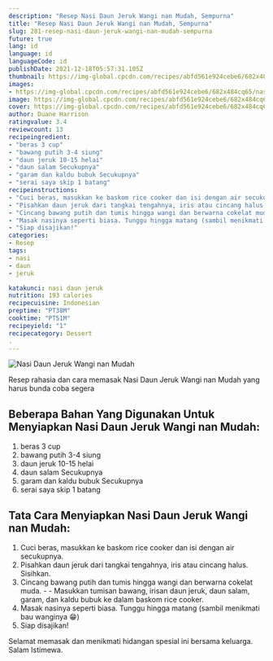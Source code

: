 ```yaml
---
description: "Resep Nasi Daun Jeruk Wangi nan Mudah, Sempurna"
title: "Resep Nasi Daun Jeruk Wangi nan Mudah, Sempurna"
slug: 281-resep-nasi-daun-jeruk-wangi-nan-mudah-sempurna
future: true
lang: id
language: id
languageCode: id
publishDate: 2021-12-18T05:57:31.105Z 
thumbnail: https://img-global.cpcdn.com/recipes/abfd561e924cebe6/682x484cq65/nasi-daun-jeruk-wangi-nan-mudah-foto-resep-utama.png
images:
- https://img-global.cpcdn.com/recipes/abfd561e924cebe6/682x484cq65/nasi-daun-jeruk-wangi-nan-mudah-foto-resep-utama.png
image: https://img-global.cpcdn.com/recipes/abfd561e924cebe6/682x484cq65/nasi-daun-jeruk-wangi-nan-mudah-foto-resep-utama.png
cover: https://img-global.cpcdn.com/recipes/abfd561e924cebe6/682x484cq65/nasi-daun-jeruk-wangi-nan-mudah-foto-resep-utama.png
author: Duane Harrison
ratingvalue: 3.4
reviewcount: 13
recipeingredient:
- "beras 3 cup"
- "bawang putih 3-4 siung"
- "daun jeruk 10-15 helai"
- "daun salam Secukupnya"
- "garam dan kaldu bubuk Secukupnya"
- "serai saya skip 1 batang"
recipeinstructions:
- "Cuci beras, masukkan ke baskom rice cooker dan isi dengan air secukupnya."
- "Pisahkan daun jeruk dari tangkai tengahnya, iris atau cincang halus. Sisihkan."
- "Cincang bawang putih dan tumis hingga wangi dan berwarna cokelat muda.  Masukkan tumisan bawang, irisan daun jeruk, daun salam, garam, dan kaldu bubuk ke dalam baskom rice cooker."
- "Masak nasinya seperti biasa. Tunggu hingga matang (sambil menikmati bau wanginya 😁)"
- "Siap disajikan!"
categories:
- Resep
tags:
- nasi
- daun
- jeruk

katakunci: nasi daun jeruk 
nutrition: 193 calories
recipecuisine: Indonesian
preptime: "PT38M"
cooktime: "PT51M"
recipeyield: "1"
recipecategory: Dessert
. 
---
```



![Nasi Daun Jeruk Wangi nan Mudah](https://img-global.cpcdn.com/recipes/abfd561e924cebe6/682x484cq65/nasi-daun-jeruk-wangi-nan-mudah-foto-resep-utama.png)

Resep rahasia dan cara memasak  Nasi Daun Jeruk Wangi nan Mudah yang harus bunda coba segera

<!--inarticleads1-->

## Beberapa Bahan Yang Digunakan Untuk Menyiapkan Nasi Daun Jeruk Wangi nan Mudah:

1. beras 3 cup
1. bawang putih 3-4 siung
1. daun jeruk 10-15 helai
1. daun salam Secukupnya
1. garam dan kaldu bubuk Secukupnya
1. serai saya skip 1 batang



<!--inarticleads2-->

## Tata Cara Menyiapkan Nasi Daun Jeruk Wangi nan Mudah:

1. Cuci beras, masukkan ke baskom rice cooker dan isi dengan air secukupnya.
1. Pisahkan daun jeruk dari tangkai tengahnya, iris atau cincang halus. Sisihkan.
1. Cincang bawang putih dan tumis hingga wangi dan berwarna cokelat muda. -  - Masukkan tumisan bawang, irisan daun jeruk, daun salam, garam, dan kaldu bubuk ke dalam baskom rice cooker.
1. Masak nasinya seperti biasa. Tunggu hingga matang (sambil menikmati bau wanginya 😁)
1. Siap disajikan!




Selamat memasak dan menikmati hidangan spesial ini bersama keluarga. Salam Istimewa.
